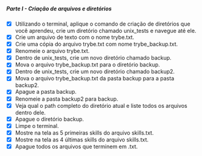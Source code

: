 ##### Parte I - Criação de arquivos e diretórios

- [x] Utilizando o terminal, aplique o comando de criação de diretórios que você aprendeu, crie um diretório chamado unix_tests e navegue até ele.
- [x] Crie um arquivo de texto com o nome trybe.txt.
- [x] Crie uma cópia do arquivo trybe.txt com nome trybe_backup.txt.
- [x] Renomeie o arquivo trybe.txt.
- [x] Dentro de unix_tests, crie um novo diretório chamado backup.
- [x] Mova o arquivo trybe_backup.txt para o diretório backup.
- [x] Dentro de unix_tests, crie um novo diretório chamado backup2.
- [x] Mova o arquivo trybe_backup.txt da pasta backup para a pasta backup2.
- [x] Apague a pasta backup.
- [x] Renomeie a pasta backup2 para backup.
- [x] Veja qual o path completo do diretório atual e liste todos os arquivos dentro dele.
- [x] Apague o diretório backup.
- [x] Limpe o terminal.
- [x] Mostre na tela as 5 primeiras skills do arquivo skills.txt. 
- [x] Mostre na tela as 4 últimas skills do arquivo skills.txt.
- [x] Apague todos os arquivos que terminem em .txt.